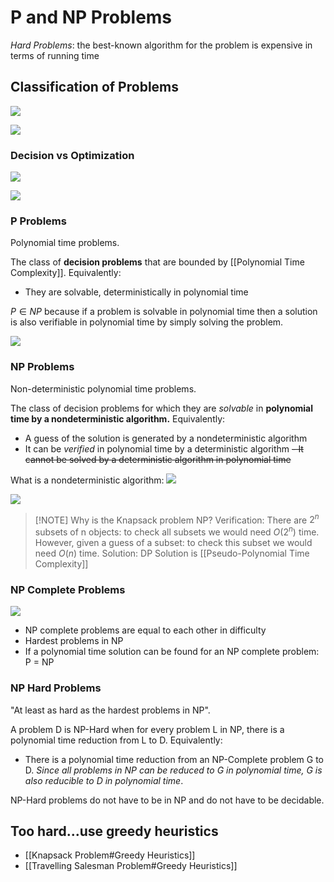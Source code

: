 # P and NP Problems
_Hard Problems_: the best-known algorithm for the problem is expensive in terms of running time
## Classification of Problems
![](https://i.imgur.com/WYRjqTz.png)

![](https://i.imgur.com/9s7ZAIm.png)

### Decision vs Optimization
![](https://i.imgur.com/AJKdFgY.png)

![](https://i.imgur.com/pndAEOL.png)

### P Problems
Polynomial time problems.

The class of __decision problems__ that are bounded by [[Polynomial Time Complexity]]. Equivalently:
- They are solvable, deterministically in polynomial time

$P\in NP$ because if a problem is solvable in polynomial time then a solution is also verifiable in polynomial time by simply solving the problem.

![](https://i.imgur.com/O6SIZkD.png)

### NP Problems
Non-deterministic polynomial time problems.

The class of decision problems for which they are _solvable_ in __polynomial time by a  nondeterministic algorithm.__ Equivalently:
- A guess of the solution is generated by a nondeterministic algorithm
- It can be _verified_ in polynomial time by a deterministic algorithm
~~- It cannot be solved by a deterministic algorithm in polynomial time~~

What is a nondeterministic algorithm: ![](https://i.imgur.com/jqsNr81.png)

![](https://i.imgur.com/Sc32KDc.png)

> [!NOTE] Why is the Knapsack problem NP?
> Verification:
> There are $2^n$ subsets of n objects: to check all subsets we would need $O(2^n)$ time.
> However, given a guess of a subset: to check this subset we would need $O(n)$ time.
> Solution:
> DP Solution is [[Pseudo-Polynomial Time Complexity]]
### NP Complete Problems
![](https://i.imgur.com/ikXAvIN.png)

- NP complete problems are equal to each other in difficulty
- Hardest problems in NP
- If a polynomial time solution can be found for an NP complete problem: P = NP


### NP Hard Problems
"At least as hard as the hardest problems in NP".

A problem D is NP-Hard when for every problem L in NP, there is a polynomial time reduction from L to D. Equivalently:
- There is a polynomial time reduction from an NP-Complete problem G to D. _Since all problems in NP can be reduced to G in polynomial time, G is also reducible to D in polynomial time_.

NP-Hard problems do not have to be in NP and do not have to be decidable.

## Too hard...use greedy heuristics
- [[Knapsack Problem#Greedy Heuristics]]
- [[Travelling Salesman Problem#Greedy Heuristics]]